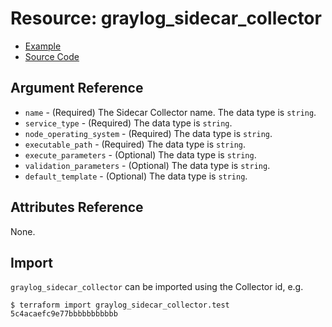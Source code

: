 # Resource: graylog_sidecar_collector

* [Example](https://github.com/phonero/terraform-provider-graylog/blob/master/examples/v0.12/sidecar_collector.tf)
* [Source Code](https://github.com/phonero/terraform-provider-graylog/blob/master/graylog/resource/sidecar/collector/resource.go)

## Argument Reference

* `name` - (Required) The Sidecar Collector name. The data type is `string`.
* `service_type` - (Required) The data type is `string`.
* `node_operating_system` - (Required) The data type is `string`.
* `executable_path` - (Required) The data type is `string`.
* `execute_parameters` - (Optional) The data type is `string`.
* `validation_parameters` - (Optional) The data type is `string`.
* `default_template` - (Optional) The data type is `string`.

## Attributes Reference

None.

## Import

`graylog_sidecar_collector` can be imported using the Collector id, e.g.

```console
$ terraform import graylog_sidecar_collector.test 5c4acaefc9e77bbbbbbbbbbb
```

